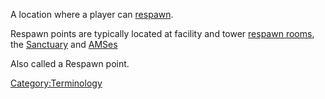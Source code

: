 A location where a player can [respawn](/respawn "wikilink").

Respawn points are typically located at facility and tower [respawn
rooms](/respawn_room "wikilink"), the [Sanctuary](/Sanctuary "wikilink")
and [AMSes](/Advanced_Mobile_Station "wikilink")

Also called a Respawn point.

[Category:Terminology](/Category:Terminology "wikilink")
